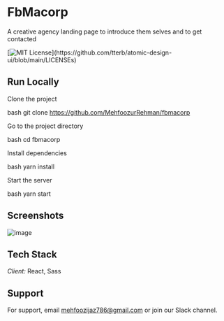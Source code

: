 # FbMacorp

A creative agency landing page to introduce them selves and to get contacted

[![MIT License](https://img.shields.io/apm/l/atomic-design-ui.svg?)](https://github.com/tterb/atomic-design-ui/blob/main/LICENSEs)


## Run Locally

Clone the project

bash
  git clone https://github.com/MehfoozurRehman/fbmacorp


Go to the project directory

bash
  cd fbmacorp


Install dependencies

bash
  yarn install


Start the server

bash
  yarn start






## Screenshots

![image](https://user-images.githubusercontent.com/100939524/187097988-bec7696a-821b-4521-aa92-a6abc478bb97.png)

## Tech Stack

*Client:* React, Sass


## Support

For support, email mehfoozijaz786@gmail.com or join our Slack channel.
